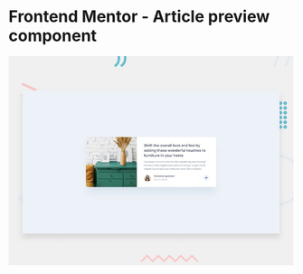 # Frontend Mentor - Article preview component

![Design preview for the Article preview component coding challenge](./design/desktop-preview.jpg)
